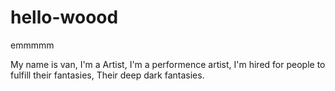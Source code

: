 # hello-woood

emmmmm

My name is van, I'm a Artist, I'm a performence artist, I'm hired for
people to fulfill their fantasies, Their deep dark fantasies.
